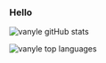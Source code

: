 ### Hello

![vanyle gitHub stats](
  https://github-readme-stats.vercel.app/api?username=vanyle&show_icons=true&bg_color=30,272822,171812&title_color=fff&text_color=fff
)

![vanyle top languages](
  https://github-readme-stats.vercel.app/api/top-langs/?username=vanyle&layout=compact&bg_color=30,272822,171812&title_color=fff&text_color=fff
)
